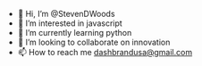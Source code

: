 - 👋 Hi, I’m @StevenDWoods
- 👀 I’m interested in javascript 
- 🌱 I’m currently learning python 
- 💞️ I’m looking to collaborate on innovation 
- 📫 How to reach me dashbrandusa@gmail.com

<!---
StevenDWoods/StevenDWoods is a ✨ special ✨ repository because its `README.md` (this file) appears on your GitHub profile.
You can click the Preview link to take a look at your changes.
--->
